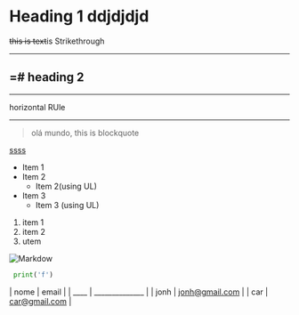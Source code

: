 <!-- Headings -->
# Heading 1 ddjdjdjd
<!-- Strikethrough -->

~~this is text~~is Strikethrough
<!-- Horizontal Rule -->

---
=# heading 2
---
---
horizontal RUle
___
<!-- Strong ->
** this text** is strong

<!-- blockquote -->
> olá mundo, this is blockquote

<!-- links -->
[ssss](https://www.youtube.com/watch?v=HUBNt18RFbo "saaaa")

<!-- UL -->
* Item 1
* Item 2
  * Item 2(using UL)
* Item 3
  * Item 3 (using UL)
 
 <!-- OL -->
 1. item 1
 1. item 2
  1. utem

<!-- Images -->
![Markdow](https://i.pinimg.com/originals/de/f6/96/def69643889ee29e232637646e839064.jpg)

<!-- Github Markdown -->

<!-- Code Blocks -->
```python
 print('f')
```

<!-- Tables -->
| nome | email          |
| ____ | ______________ |
| jonh | jonh@gmail.com |
| car  | car@gmail.com  |
